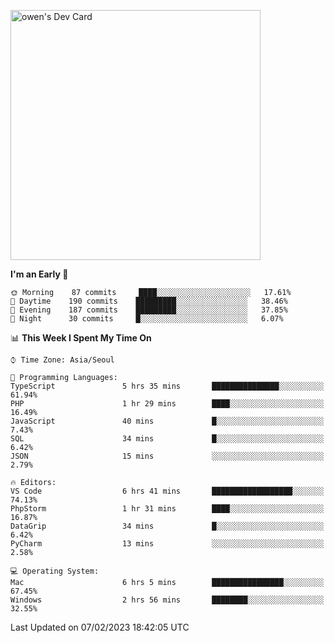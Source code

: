 <a href="https://app.daily.dev/owen_9066"><img src="https://api.daily.dev/devcards/51e5c69f10114f2abe0ae390c27b0828.png?r=hyb" width="400" alt="owen's Dev Card"/></a>

 
 <!--START_SECTION:waka-->
**I'm an Early 🐤** 

```text
🌞 Morning    87 commits     ████░░░░░░░░░░░░░░░░░░░░░   17.61% 
🌆 Daytime    190 commits    █████████░░░░░░░░░░░░░░░░   38.46% 
🌃 Evening    187 commits    █████████░░░░░░░░░░░░░░░░   37.85% 
🌙 Night      30 commits     █░░░░░░░░░░░░░░░░░░░░░░░░   6.07%

```


📊 **This Week I Spent My Time On** 

```text
⌚︎ Time Zone: Asia/Seoul

💬 Programming Languages: 
TypeScript               5 hrs 35 mins       ███████████████░░░░░░░░░░   61.94% 
PHP                      1 hr 29 mins        ████░░░░░░░░░░░░░░░░░░░░░   16.49% 
JavaScript               40 mins             █░░░░░░░░░░░░░░░░░░░░░░░░   7.43% 
SQL                      34 mins             █░░░░░░░░░░░░░░░░░░░░░░░░   6.42% 
JSON                     15 mins             ░░░░░░░░░░░░░░░░░░░░░░░░░   2.79%

🔥 Editors: 
VS Code                  6 hrs 41 mins       ██████████████████░░░░░░░   74.13% 
PhpStorm                 1 hr 31 mins        ████░░░░░░░░░░░░░░░░░░░░░   16.87% 
DataGrip                 34 mins             █░░░░░░░░░░░░░░░░░░░░░░░░   6.42% 
PyCharm                  13 mins             ░░░░░░░░░░░░░░░░░░░░░░░░░   2.58%

💻 Operating System: 
Mac                      6 hrs 5 mins        ████████████████░░░░░░░░░   67.45% 
Windows                  2 hrs 56 mins       ████████░░░░░░░░░░░░░░░░░   32.55%

```


 Last Updated on 07/02/2023 18:42:05 UTC
<!--END_SECTION:waka-->
